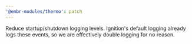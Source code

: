 ```yaml
---
'@embr-modules/thermo': patch
---
```


Reduce startup/shutdown logging levels. Ignition's default logging already logs these events, so we are effectively double logging for no reason.
